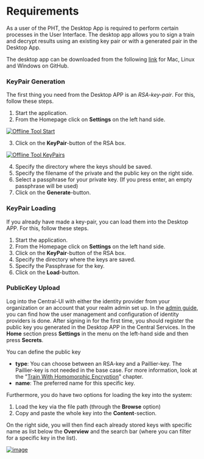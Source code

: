 # Requirements
As a user of the PHT, the Desktop App is required to perform certain processes in the User Interface.
The desktop app allows you to sign a train and decrypt 
results using an existing key pair or with a generated pair in the Desktop App.

The desktop app can be downloaded from the following [link](https://github.com/PHT-Medic/desktop-app/releases/latest) for Mac,
Linux and Windows on GitHub.

### KeyPair Generation
The first thing you need from the Desktop APP is an *RSA-key-pair*. For this, follow these steps.

1. Start the application.
2. From the Homepage click on **Settings** on the left hand side.

[![Offline Tool Start](/images/offline_tool_images/settings.png)](/images/offline_tool_images/settings.png)
      
3. Click on the **KeyPair**-button of the RSA box.

[![Offline Tool KeyPairs](/images/offline_tool_images/encryption.png)](/images/offline_tool_images/encryption.png)
      

4. Specify the directory where the keys should be saved.
5. Specify the filename of the private and the public key on the right side.
6. Select a passphrase for your private key. (If you press enter, an empty passphrase will be used)
7. Click on the **Generate**-button.

### KeyPair Loading
If you already have made a key-pair, you can load them into the Desktop APP. For this, follow these steps.

1. Start the application.
2. From the Homepage click on **Settings** on the left hand side.
3. Click on the **KeyPair**-button of the RSA box.
4. Specify the directory where the keys are saved.
5. Specify the Passphrase for the key.
6. Click on the **Load**-button.

### PublicKey Upload
Log into the Central-UI with either the identity provider from your organization or an account that your realm
admin set up. In the [admin guide](./../admin/identity-providers), you can find how the user management and
configuration of identity providers is done.
After signing in for the first time, you should register the public key you generated in the Desktop APP in the Central 
Services. In the **Home** section press **Settings** in the menu on the left-hand side and then press **Secrets**.

You can define the public key

- **type**: You can choose between an RSA-key and a Paillier-key. The Paillier-key is not needed in the base case.
For more information, look at the  "[Train With  Homomorphic Encryption](./homomorphic-encryption)" chapter.
- **name**: The preferred name for this specific key.

Furthermore, you do have two options for loading the key into the system:

1. Load the key via the file path (through the **Browse** option)
2. Copy and paste the whole key into the **Content**-section.

On the right side, you will then find each already stored keys with specific name as list below the **Overview** and the
search bar (where you can filter for a specific key in the list).

[![image](/images/ui_images/Register_Updating_public_key.png)](/images/ui_images/Register_Updating_public_key.png)
